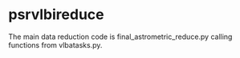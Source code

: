 # psrvlbireduce
The main data reduction code is final_astrometric_reduce.py calling functions from vlbatasks.py.
